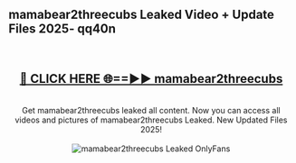 <h2>mamabear2threecubs Leaked Video + Update Files 2025- qq40n</h2>
<br>
<div align="center">
<h2><a href="https://libra.edu.pl?mamabear2threecubs" rel="nofollow">🔴 CLICK HERE 🌐==►► mamabear2threecubs</a></h2>
<br>
Get mamabear2threecubs leaked all content. Now you can access all videos and pictures of mamabear2threecubs Leaked. New Updated Files 2025!
<br>
<br>
<a href="https://libra.edu.pl?mamabear2threecubs" rel="nofollow" data-target="animated-image.originalLink"><img src="https://i.ibb.co.com/WyWwxjT/player-gif2.gif" alt="mamabear2threecubs Leaked OnlyFans" style="max-width: 100%; display: inline-block;" data-target="animated-image.originalImage"></a>
</div>
<br>
